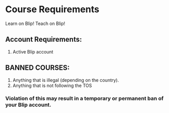 # Course Requirements
Learn on Blip!
Teach on Blip!

## Account Requirements:
1. Active Blip account

## BANNED COURSES:
1. Anything that is illegal (depending on the country).
2. Anything that is not following the TOS


### Violation of this may result in a temporary or permanent ban of your Blip account.
